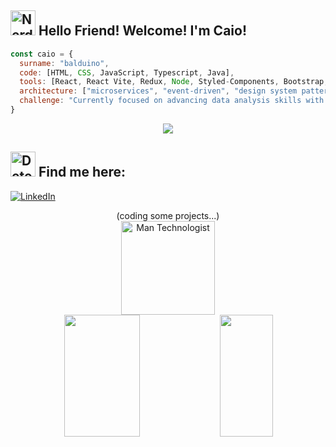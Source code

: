 <img src="https://raw.githubusercontent.com/Tarikul-Islam-Anik/Animated-Fluent-Emojis/master/Emojis/Smilies/Nerd%20Face.png" alt="Nerd Face" width="40" height="40" /> Hello Friend! Welcome! I'm Caio!
---
```javascript
const caio = {
  surname: "balduino",
  code: [HTML, CSS, JavaScript, Typescript, Java],
  tools: [React, React Vite, Redux, Node, Styled-Components, Bootstrap, Tailwind, Figma],
  architecture: ["microservices", "event-driven", "design system pattern"],
  challenge: "Currently focused on advancing data analysis skills with Python, SQL, and Power BI, while enhancing front-end expertise with React and deepening knowledge in data-driven development."
}
```
<div align='center'>
  <img src="https://skillicons.dev/icons?i=windows,html,css,js,nodejs,react,bootstrap,tailwind,vite,figma,ps,vscode,git,github,java&theme=dark" />
</div>
        
<img src="https://raw.githubusercontent.com/Tarikul-Islam-Anik/Animated-Fluent-Emojis/master/Emojis/People/Detective.png" alt="Detective" width="40" height="40" /> Find me here:
---
[![LinkedIn](https://img.shields.io/badge/LinkedIn-0077B5?style=for-the-badge&logo=linkedin&logoColor=white)](https://www.linkedin.com/in/caiobalduino/)

<div align='center'>
  (coding some projects...)</br>
  <img src="https://raw.githubusercontent.com/Tarikul-Islam-Anik/Animated-Fluent-Emojis/master/Emojis/People/Man%20Technologist.png" alt="Man Technologist" width="150" height="150" /></br>
    <div align="center">   
      <img width="49%" height="195px" src="https://github-readme-stats.vercel.app/api?username=Caiobaldur&show_icons=true&count_private=true&title_color=ADFF2F&icon_color=ADFF2F&text_color=ADFF2F&bg_color=0d1117&border_color=ADFF2F" /> 
      <img width="41%" height="195px" src="https://github-readme-stats.vercel.app/api/top-langs/?username=Caiobaldur&layout=compact&title_color=ADFF2F&text_color=ADFF2F&bg_color=0d1117&border_color=ADFF2F" /> 
    </div>
</div>
